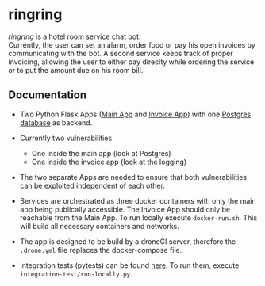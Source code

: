 # ringring
*ringring* is a hotel room service chat bot. <br>
Currently, the user can set an alarm, order food or pay his open invoices by communicating with the bot. 
A second service keeps track of proper invoicing, allowing the user to either pay direclty while ordering
the service or to put the amount due on his room bill.

## Documentation
- Two Python Flask Apps ([Main App](App) and [Invoice App](InvoiceApp)) with one [Postgres database](Postgres) as backend.
- Currently two vulnerabilities
    - One inside the main app (look at Postgres)
    - One inside the invoice app (look at the logging)
   
- The two separate Apps are needed to ensure that both vulnerabilities can be exploited independent of each other.
- Services are orchestrated as three docker containers with only the main app being publically accessible. The Invoice 
App should only be reachable from the Main App. To run locally execute `docker-run.sh`. This will build all necessary 
containers and networks. 
- The app is designed to be build by a droneCI server, therefore the `.drone.yml` file replaces the docker-compose file.
- Integration tests (pytests) can be found [here](integration-tests/). To run them, execute `integration-test/run-locally.py`.
 
